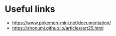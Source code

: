 # Useful links

- <https://www.pokemon-mini.net/documentation/>
- <https://shonumi.github.io/articles/art25.html>


